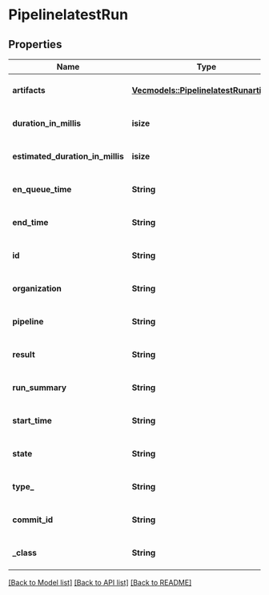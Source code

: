 # PipelinelatestRun

## Properties
Name | Type | Description | Notes
------------ | ------------- | ------------- | -------------
**artifacts** | [**Vec<models::PipelinelatestRunartifacts>**](PipelinelatestRunartifacts.md) |  | [optional] [default to None]
**duration_in_millis** | **isize** |  | [optional] [default to None]
**estimated_duration_in_millis** | **isize** |  | [optional] [default to None]
**en_queue_time** | **String** |  | [optional] [default to None]
**end_time** | **String** |  | [optional] [default to None]
**id** | **String** |  | [optional] [default to None]
**organization** | **String** |  | [optional] [default to None]
**pipeline** | **String** |  | [optional] [default to None]
**result** | **String** |  | [optional] [default to None]
**run_summary** | **String** |  | [optional] [default to None]
**start_time** | **String** |  | [optional] [default to None]
**state** | **String** |  | [optional] [default to None]
**type_** | **String** |  | [optional] [default to None]
**commit_id** | **String** |  | [optional] [default to None]
**_class** | **String** |  | [optional] [default to None]

[[Back to Model list]](../README.md#documentation-for-models) [[Back to API list]](../README.md#documentation-for-api-endpoints) [[Back to README]](../README.md)


